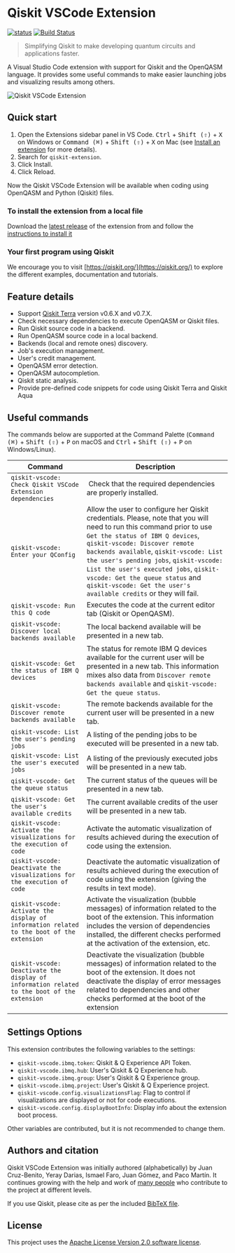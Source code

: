 # Qiskit VSCode Extension

[![status](https://joss.theoj.org/papers/7687665c24744f6cc3aa30666a70b219/status.svg)](https://joss.theoj.org/papers/7687665c24744f6cc3aa30666a70b219)
[![Build Status](https://www.travis-ci.org/Qiskit/qiskit-vscode.svg?branch=master)](https://www.travis-ci.org/Qiskit/qiskit-vscode)

> Simplifying Qiskit to make developing quantum circuits and applications faster.

A Visual Studio Code extension with support for Qiskit and the OpenQASM language. It provides some useful commands to make easier launching jobs and visualizing results among others.

![Qiskit VSCode Extension](https://raw.githubusercontent.com/Qiskit/qiskit-vscode/master/docs/images/execute-sample.gif "Example of running Qiskit VSCode Extension")

## Quick start

1. Open the Extensions sidebar panel in VS Code. <kbd>Ctrl</kbd> + <kbd>Shift (⇧)</kbd> + <kbd>X</kbd> on Windows or <kbd>Command (⌘)</kbd> + <kbd>Shift (⇧)</kbd> + <kbd>X</kbd> on Mac (see [Install an extension](https://code.visualstudio.com/docs/editor/extension-gallery#_install-an-extension) for more details).
2. Search for `qiskit-extension`.
3. Click Install.
4. Click Reload.

Now the Qiskit VSCode Extension will be available when coding using OpenQASM and Python (Qiskit) files.

### To install the extension from a local file

Download the [latest release](https://github.com/Qiskit/qiskit-vscode/releases) of the extension from and follow the [instructions to install it](https://code.visualstudio.com/docs/editor/extension-gallery#_install-from-a-vsix)

### Your first program using Qiskit

We encourage you to visit [https://qiskit.org/](https://qiskit.org/) to explore the different examples, documentation and tutorials.

## Feature details

-   Support [Qiskit Terra](https://github.com/Qiskit/qiskit-terra/) version v0.6.X and v0.7.X.
-   Check necessary dependencies to execute OpenQASM or Qiskit files.
-   Run Qiskit source code in a backend.
-   Run OpenQASM source code in a local backend.
-   Backends (local and remote ones) discovery.
-   Job's execution management.
-   User's credit management.
-   OpenQASM error detection.
-   OpenQASM autocompletion.
-   Qiskit static analysis.
-   Provide pre-defined code snippets for code using Qiskit Terra and Qiskit Aqua

## Useful commands

The commands below are supported at the Command Palette (<kbd>Command (⌘)</kbd> + <kbd>Shift (⇧)</kbd> + <kbd>P</kbd> on macOS and <kbd>Ctrl</kbd> + <kbd>Shift (⇧)</kbd> + <kbd>P</kbd> on Windows/Linux).

| Command                                                                                     | Description                                                                                                                                                                                                                                                                                                                                                                                                                |
| ------------------------------------------------------------------------------------------- | -------------------------------------------------------------------------------------------------------------------------------------------------------------------------------------------------------------------------------------------------------------------------------------------------------------------------------------------------------------------------------------------------------------------------- |
| `qiskit-vscode: Check Qiskit VSCode Extension dependencies`                                 |  Check that the required dependencies are properly installed.                                                                                                                                                                                                                                                                                                                                                              |
| `qiskit-vscode: Enter your QConfig`                                                         | Allow the user to configure her Qiskit credentials. Please, note that you will need to run this command prior to use `Get the status of IBM Q devices`, `qiskit-vscode: Discover remote backends available`, `qiskit-vscode: List the user's pending jobs`, `qiskit-vscode: List the user's executed jobs`, `qiskit-vscode: Get the queue status` and `qiskit-vscode: Get the user's available credits` or they will fail. |
| `qiskit-vscode: Run this Q code`                                                            | Executes the code at the current editor tab (Qiskit or OpenQASM).                                                                                                                                                                                                                                                                                                                                                          |
| `qiskit-vscode: Discover local backends available`                                          | The local backend available will be presented in a new tab.                                                                                                                                                                                                                                                                                                                                                                |
| `qiskit-vscode: Get the status of IBM Q devices`                                            | The status for remote IBM Q devices available for the current user will be presented in a new tab. This information mixes also data from `Discover remote backends available` and `qiskit-vscode: Get the queue status`.                                                                                                                                                                                                   |
| `qiskit-vscode: Discover remote backends available`                                         | The remote backends available for the current user will be presented in a new tab.                                                                                                                                                                                                                                                                                                                                         |
| `qiskit-vscode: List the user's pending jobs`                                               | A listing of the pending jobs to be executed will be presented in a new tab.                                                                                                                                                                                                                                                                                                                                               |
| `qiskit-vscode: List the user's executed jobs`                                              | A listing of the previously executed jobs will be presented in a new tab.                                                                                                                                                                                                                                                                                                                                                  |
| `qiskit-vscode: Get the queue status`                                                       | The current status of the queues will be presented in a new tab.                                                                                                                                                                                                                                                                                                                                                           |
| `qiskit-vscode: Get the user's available credits`                                           | The current available credits of the user will be presented in a new tab.                                                                                                                                                                                                                                                                                                                                                  |
| `qiskit-vscode: Activate the visualizations for the execution of code`                      | Activate the automatic visualization of results achieved during the execution of code using the extension.                                                                                                                                                                                                                                                                                                                 |
| `qiskit-vscode: Deactivate the visualizations for the execution of code`                    | Deactivate the automatic visualization of results achieved during the execution of code using the extension (giving the results in text mode).                                                                                                                                                                                                                                                                             |
| `qiskit-vscode: Activate the display of information related to the boot of the extension`   | Activate the visualization (bubble messages) of information related to the boot of the extension. This information includes the version of dependencies installed, the different checks performed at the activation of the extension, etc.                                                                                                                                                                                 |
| `qiskit-vscode: Deactivate the display of information related to the boot of the extension` | Deactivate the visualization (bubble messages) of information related to the boot of the extension. It does not deactivate the display of error messages related to dependencies and other checks performed at the boot of the extension                                                                                                                                                                                   |

## Settings Options

This extension contributes the following variables to the settings:

-   `qiskit-vscode.ibmq.token`: Qiskit & Q Experience API Token.
-   `qiskit-vscode.ibmq.hub`: User's Qiskit & Q Experience hub.
-   `qiskit-vscode.ibmq.group`: User's Qiskit & Q Experience group.
-   `qiskit-vscode.ibmq.project`: User's Qiskit & Q Experience project.
-   `qiskit-vscode.config.visualizationsFlag`: Flag to control if visualizations are displayed or not for code executions.
-   `qiskit-vscode.config.displayBootInfo`: Display info about the extension boot process.

Other variables are contributed, but it is not recommended to change them.

## Authors and citation

Qiskit VSCode Extension was initially authored (alphabetically) by Juan Cruz-Benito, Yeray Darias, Ismael Faro, Juan Gómez, and Paco Martín. It continues growing with the help and work of [many people](https://github.com/Qiskit/qiskit-vscode/graphs/contributors) who contribute to the project at different levels.

If you use Qiskit, please cite as per the included [BibTeX file](https://github.com/Qiskit/qiskit/blob/master/Qiskit.bib).

## License

This project uses the [Apache License Version 2.0 software license](https://www.apache.org/licenses/LICENSE-2.0).
